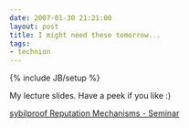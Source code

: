 ```yaml
---
date: 2007-01-30 21:21:00
layout: post
title: I might need these tomorrow...
tags:
- technion
---
```

{% include JB/setup %}

My lecture slides. Have a peek if you like :)

[sybilproof Reputation Mechanisms - Seminar](/assets/attachments/2007/01/sybils.pdf)
